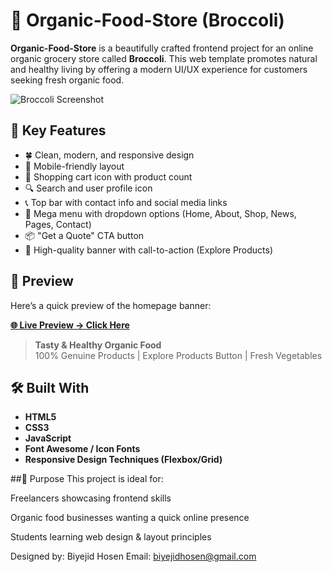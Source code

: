 # 🥦 Organic-Food-Store (Broccoli)

**Organic-Food-Store** is a beautifully crafted frontend project for an online organic grocery store called **Broccoli**. This web template promotes natural and healthy living by offering a modern UI/UX experience for customers seeking fresh organic food.

![Broccoli Screenshot](./assets/screenshot.png)

## 🌟 Key Features

- 🍀 Clean, modern, and responsive design
- 📱 Mobile-friendly layout
- 🛒 Shopping cart icon with product count
- 🔍 Search and user profile icon
- 📞 Top bar with contact info and social media links
- 📂 Mega menu with dropdown options (Home, About, Shop, News, Pages, Contact)
- 📦 "Get a Quote" CTA button
- 📸 High-quality banner with call-to-action (Explore Products)

## 📸 Preview

Here’s a quick preview of the homepage banner:

**[🌐 Live Preview → Click Here](https://biyejidxweber.github.io/Organic-Food-Store/)**

> **Tasty & Healthy Organic Food**  
> 100% Genuine Products | Explore Products Button | Fresh Vegetables


## 🛠️ Built With

- **HTML5**
- **CSS3**
- **JavaScript**
- **Font Awesome / Icon Fonts**
- **Responsive Design Techniques (Flexbox/Grid)**

##🎯 Purpose
This project is ideal for:

Freelancers showcasing frontend skills

Organic food businesses wanting a quick online presence

Students learning web design & layout principles

Designed by: Biyejid Hosen
Email: biyejidhosen@gmail.com
